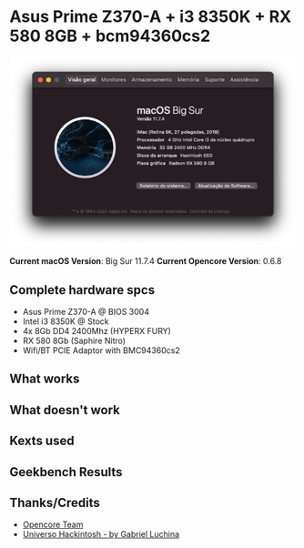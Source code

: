 # Asus Prime Z370-A + i3 8350K + RX 580 8GB + bcm94360cs2

![Mac Specs](/images/mac-specs.png "Hackintosh")

**Current macOS Version**: Big Sur 11.7.4
**Current Opencore Version**: 0.6.8

## Complete hardware spcs
- Asus Prime Z370-A @ BIOS 3004
- Intel i3 8350K @ Stock
- 4x 8Gb DD4 2400Mhz (HYPERX FURY)
- RX 580 8Gb (Saphire Nitro)
- Wifi/BT PCIE Adaptor with BMC94360cs2

## What works

## What doesn't work

## Kexts used

## Geekbench Results

## Thanks/Credits
- [Opencore Team](https://dortania.github.io/getting-started/)
- [Universo Hackintosh - by Gabriel Luchina](https://github.com/luchina-gabriel)
